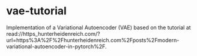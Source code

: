 # vae-tutorial
Implementation of a Variational Autoencoder (VAE) based on the tutorial at read://https_hunterheidenreich.com/?url=https%3A%2F%2Fhunterheidenreich.com%2Fposts%2Fmodern-variational-autoencoder-in-pytorch%2F.
